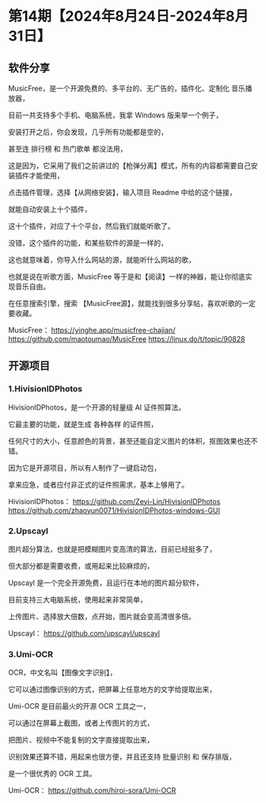 # 第14期【2024年8月24日-2024年8月31日】

## 软件分享

MusicFree，是一个开源免费的、多平台的、无广告的，插件化、定制化 音乐播放器，

目前一共支持多个手机、电脑系统，我拿 Windows 版来举一个例子，

安装打开之后，你会发现，几乎所有功能都是空的，

甚至连 排行榜 和 热门歌单 都没法用，

这是因为，它采用了我们之前讲过的【枪弹分离】模式，所有的内容都需要自己安装插件才能使用，

点击插件管理，选择【从网络安装】，输入项目 Readme 中给的这个链接，

就能自动安装上十个插件，

这十个插件，对应了十个平台，然后我们就能听歌了。

没错，这个插件的功能，和某些软件的源是一样的，

这也就意味着，你导入什么网站的源，就能听什么网站的歌，

也就是说在听歌方面，MusicFree 等于是和【阅读】一样的神器，能让你彻底实现音乐自由。

在任意搜索引擎，搜索 【MusicFree源】，就能找到很多分享帖，喜欢听歌的一定要收藏。

MusicFree：
https://yinghe.app/musicfree-chajian/
https://github.com/maotoumao/MusicFree
https://linux.do/t/topic/90828

## 开源项目

### 1.HivisionIDPhotos

HivisionIDPhotos，是一个开源的轻量级 AI 证件照算法，

它最主要的功能，就是生成 各种各样 的证件照，

任何尺寸的大小，任意颜色的背景，甚至还能自定义图片的体积，抠图效果也还不错。

因为它是开源项目，所以有人制作了一键启动包，

拿来应急，或者应付非正式的证件照需求，基本上够用了。

HivisionIDPhotos：
https://github.com/Zeyi-Lin/HivisionIDPhotos
https://github.com/zhaoyun0071/HivisionIDPhotos-windows-GUI

### 2.Upscayl

图片超分算法，也就是把模糊图片变高清的算法，目前已经挺多了，

但大部分都是需要收费，或用起来比较麻烦的，

Upscayl 是一个完全开源免费，且运行在本地的图片超分软件，

目前支持三大电脑系统，使用起来非常简单，

上传图片、选择放大倍数，点开始，图片就会变高清很多倍。

Upscayl：
https://github.com/upscayl/upscayl

### 3.Umi-OCR

OCR，中文名叫【图像文字识别】，

它可以通过图像识别的方式，把屏幕上任意地方的文字给提取出来，

Umi-OCR 是目前最火的开源 OCR 工具之一，

可以通过在屏幕上截图，或者上传图片的方式，

把图片、视频中不能复制的文字直接提取出来，

识别效果还算不错，用起来也很方便，并且还支持 批量识别 和 保存排版，

是一个很优秀的 OCR 工具。

Umi-OCR：
https://github.com/hiroi-sora/Umi-OCR
